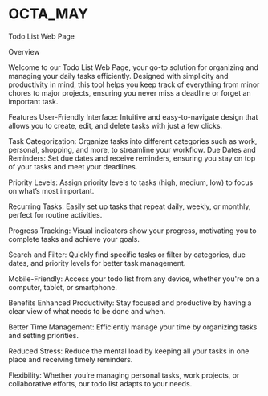 # OCTA_MAY
Todo List Web Page

Overview

Welcome to our Todo List Web Page, 
your go-to solution for organizing and managing your daily tasks efficiently. Designed with simplicity and productivity in mind, this tool helps you keep track of everything from minor chores to major projects, ensuring you never miss a deadline or forget an important task.

Features
User-Friendly Interface: Intuitive and easy-to-navigate design that allows you to create, edit, and delete tasks with just a few clicks.

Task Categorization: Organize tasks into different categories such as work, personal, shopping, and more, to streamline your workflow.
Due Dates and Reminders: Set due dates and receive reminders, ensuring you stay on top of your tasks and meet your deadlines.

Priority Levels: Assign priority levels to tasks (high, medium, low) to focus on what’s most important.

Recurring Tasks: Easily set up tasks that repeat daily, weekly, or monthly, perfect for routine activities.

Progress Tracking: Visual indicators show your progress, motivating you to complete tasks and achieve your goals.

Search and Filter: Quickly find specific tasks or filter by categories, due dates, and priority levels for better task management.

Mobile-Friendly: Access your todo list from any device, whether you're on a computer, tablet, or smartphone.

Benefits
Enhanced Productivity: Stay focused and productive by having a clear view of what needs to be done and when.

Better Time Management: Efficiently manage your time by organizing tasks and setting priorities.

Reduced Stress: Reduce the mental load by keeping all your tasks in one place and receiving timely reminders.

Flexibility: Whether you’re managing personal tasks, work projects, or collaborative efforts, our todo list adapts to your needs.
